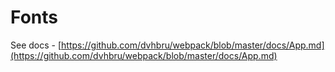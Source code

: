 # Fonts

See docs - [https://github.com/dvhbru/webpack/blob/master/docs/App.md](https://github.com/dvhbru/webpack/blob/master/docs/App.md)
